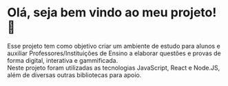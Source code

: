 # Olá, seja bem vindo ao meu projeto! 👋

<section class="sobre">Esse projeto tem como objetivo criar um ambiente de estudo para alunos e auxiliar Professores/Instituições de Ensino a elaborar questões e provas de forma digital, interativa e gammificada.</section>

<section class="tecnologias">Neste projeto foram utilizadas as tecnologias JavaScript, React e Node.JS, além de diversas outras bibliotecas para apoio.</section>
